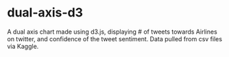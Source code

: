# dual-axis-d3
A dual axis chart made using d3.js, displaying # of tweets towards Airlines on twitter, and confidence of the tweet sentiment. Data pulled from csv files via Kaggle.
